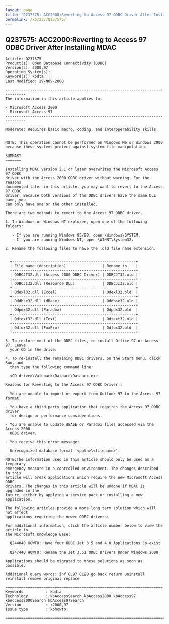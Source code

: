 ```yaml
---
layout: page
title: "Q237575: ACC2000:Reverting to Access 97 ODBC Driver After Installing MDAC"
permalink: /kb/237/Q237575/
---
```


## Q237575: ACC2000:Reverting to Access 97 ODBC Driver After Installing MDAC

	Article: Q237575
	Product(s): Open Database Connectivity (ODBC)
	Version(s): 2000,97
	Operating System(s): 
	Keyword(s): kbdta
	Last Modified: 29-NOV-2000
	
	-------------------------------------------------------------------------------
	The information in this article applies to:
	
	- Microsoft Access 2000 
	- Microsoft Access 97 
	-------------------------------------------------------------------------------
	
	Moderate: Requires basic macro, coding, and interoperability skills.
	
	
	NOTE: This operation cannot be performed on Windows Me or Windows 2000 because these systems protect against system file manipulation.
	
	SUMMARY
	=======
	
	Installing MDAC version 2.1 or later overwrites the Microsoft Access 97 ODBC
	driver with the Access 2000 ODBC driver without warning. For the reasons
	documented later in this article, you may want to revert to the Access 97 ODBC
	driver. Because both versions of the ODBC drivers have the same DLL name, you
	can only have one or the other installed.
	
	There are two methods to revert to the Access 97 ODBC driver.
	
	1. In Windows or Windows NT explorer, open one of the following folders:
	
	   - If you are running Windows 95/98, open \Windows\SYSTEM.
	   - If you are running Windows NT, open \WINNT\System32.
	
	2. Rename the following files to have the .old file name extension.
	
	  
	  +-------------------------------------------------------+
	  | File name (description)                | Rename to    | 
	  +-------------------------------------------------------+
	  | ODBCJT32.dll (Access 2000 ODBC Driver) | ODBCJT32.old | 
	  +-------------------------------------------------------+
	  | ODBCJI32.dll (Resource DLL)            | ODBCJI32.old | 
	  +-------------------------------------------------------+
	  | Odexl32.dll (Excel)                    | Odexl32.old  | 
	  +-------------------------------------------------------+
	  | Oddbse32.dll (dBase)                   | Oddbse32.old | 
	  +-------------------------------------------------------+
	  | Odpdx32.dll (Paradox)                  | Odpdx32.old  | 
	  +-------------------------------------------------------+
	  | Odtext32.dll (Text)                    | Odtext32.old | 
	  +-------------------------------------------------------+
	  | Odfox32.dll (FoxPro)                   | Odfox32.old  | 
	  +-------------------------------------------------------+
	
	3. To restore most of the ODBC files, re-install Office 97 or Access 97. Leave
	  your CD in the drive.
	
	4. To re-install the remaining ODBC drivers, on the Start menu, click Run, and
	  then type the following command line:
	
	  <CD drive>\Valupack\Dataacc\Dataacc.exe
	
	Reasons for Reverting to the Access 97 ODBC Driver::
	
	- You are unable to import or export from Outlook 97 to the Access 97 format.
	
	- You have a third-party application that requires the Access 97 ODBC driver
	  for design or performance considerations.
	
	- You are unable to update dBASE or Paradox files accessed via the Access 2000
	  ODBC driver.
	
	- You receive this error message:
	
	  Unrecognized database format '<path>\<filename>'.
	
	NOTE:The information used in this article should only be used as a temporary
	emergency measure in a controlled environment. The changes described in this
	article will break applications which require the new Microsoft Access ODBC
	drivers. The changes in this article will be undone if MDAC is upgraded in the
	future, either by applying a service pack or installing a new application.
	
	The following articles provide a more long term solution which will not affect
	applications requiring the newer ODBC drivers:
	
	For additional information, click the article number below to view the article in
	the Microsoft Knowledge Base:
	
	  Q244040 HOWTO: Have Your ODBC Jet 3.5 and 4.0 Applications Co-exist
	
	  Q247440 HOWTO: Rename the Jet 3.51 ODBC Drivers Under Windows 2000
	
	Applications should be migrated to these solutions as soon as possible.
	
	Additional query words: inf OL97 OL98 go back return uninstall reinstall remove original replace
	
	======================================================================
	Keywords          : kbdta 
	Technology        : kbAccessSearch kbAccess2000 kbAccess97 kbAccess2000Search kbAccess97Search
	Version           : :2000,97
	Issue type        : kbhowto
	
	=============================================================================
	
